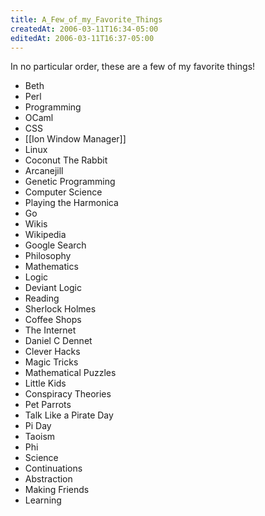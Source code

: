 ```yaml
---
title: A_Few_of_my_Favorite_Things
createdAt: 2006-03-11T16:34-05:00
editedAt: 2006-03-11T16:37-05:00
---
```


In no particular order, these are a few of my favorite things!

* Beth
* Perl
* Programming
* OCaml
* CSS
* [[Ion Window Manager]]
* Linux
* Coconut The Rabbit
* Arcanejill
* Genetic Programming
* Computer Science
* Playing the Harmonica
* Go
* Wikis
* Wikipedia
* Google Search
* Philosophy
* Mathematics
* Logic
* Deviant Logic
* Reading
* Sherlock Holmes
* Coffee Shops
* The Internet
* Daniel C Dennet
* Clever Hacks
* Magic Tricks
* Mathematical Puzzles
* Little Kids
* Conspiracy Theories
* Pet Parrots
* Talk Like a Pirate Day
* Pi Day
* Taoism
* Phi
* Science
* Continuations
* Abstraction
* Making Friends
* Learning


